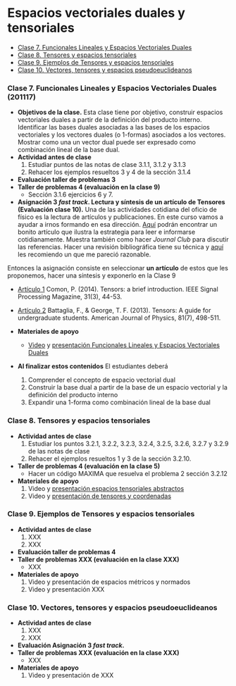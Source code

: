 # Espacios vectoriales duales y tensoriales
+ [Clase 7. Funcionales Lineales y Espacios Vectoriales Duales](#Clase7)
+ [Clase 8. Tensores y espacios tensoriales](#Clase8)
+ [Clase 9. Ejemplos de Tensores y espacios tensoriales](#Clase9)
+ [Clase 10. Vectores, tensores y espacios pseudoeuclideanos](#Clase10)

<a name="Clase7"></a>
### Clase 7. Funcionales Lineales y Espacios Vectoriales Duales (201117)
+ **Objetivos de la clase.** Esta clase tiene por objetivo, construir espacios vectoriales duales a partir de la definición del producto interno. Identificar las bases duales asociadas a las bases de los espacios vectoriales y los vectores duales (o 1-formas) asociados a los vectores. Mostrar como una un vector dual puede ser expresado como combinación lineal de la base dual. 
+ **Actividad antes de clase** 
   1. Estudiar puntos de las notas de clase 3.1.1, 3.1.2 y 3.1.3
   2. Rehacer los ejemplos resueltos 3 y 4 de la sección 3.1.4 
+ **Evaluación taller de problemas 3**   
+ **Taller de problemas 4 (evaluación en la clase 9)**
   + Sección 3.1.6 ejercicios 6 y 7.
+ **Asignación 3 *fast track*. Lectura y síntesis de un artículo de Tensores (Evaluación clase 10).** Una de las actividades cotidiana del oficio de físico es la lectura de artículos y publicaciones. En este curso vamos a ayudar a irnos formando en esa dirección. [Aquí](https://github.com/nunezluis/MisCursos/blob/main/MetMat1S20B/Materiales/LibrosArticulos/JournalClub.pdf) podrán encontrar un bonito artículo que ilustra la estrategia para leer e informarse cotidianamente. Muestra también como hacer *Journal Club* para discutir las referencias. Hacer una revisión bibliográfica tiene su técnica y [aquí](https://www.kent.ac.uk/learning/resources/studyguides/literaturereviews.pdf) les recomiendo un que me pareció razonable.

Entonces la asignación consiste en seleccionar **un artículo** de estos que les proponemos, hacer una síntesis y exponerlo en la Clase 9
   + [Artículo 1](https://github.com/nunezluis/MisCursos/blob/main/MetMat1S20B/Materiales/LibrosArticulos/Comon2014.pdf) Comon, P. (2014). Tensors: a brief introduction. IEEE Signal Processing Magazine, 31(3), 44-53.
   + [Artículo 2](https://github.com/nunezluis/MisCursos/blob/main/MetMat1S20B/Materiales/LibrosArticulos/BattagliaAmerican%20Journal%20of%20Physics2013.pdf) Battaglia, F., & George, T. F. (2013). Tensors: A guide for undergraduate students. American Journal of Physics, 81(7), 498-511.
   
+ **Materiales de apoyo**
   + [Video](https://youtu.be/9u5g5Y5bdJI) y [presentación Funcionales Lineales y Espacios Vectoriales Duales](https://github.com/nunezluis/MisCursos/blob/main/MetMat1S20B/Materiales/Presentaciones/3_1FuncionalesLineales.pdf) 
+ **Al finalizar estos contenidos** El estudiantes deberá
   1. Comprender el concepto de espacio vectorial dual
   2. Construir la base dual a partir de la base de un espacio vectorial y la definición del producto interno
   3. Expandir una 1-forma como combinación lineal de la base dual
   
<a name="Clase8"></a>
### Clase 8. Tensores y espacios tensoriales 
+ **Actividad antes de clase** 
   1. Estudiar los puntos 3.2.1, 3.2.2, 3.2.3, 3.2.4, 3.2.5, 3.2.6, 3.2.7 y 3.2.9 de las notas de clase
   2. Rehacer el ejemplos resueltos 1 y 3 de la sección 3.2.10. 
+ **Taller de problemas 4 (evaluación en la clase 5)**
   + Hacer un código MAXIMA que resuelva el problema 2 sección 3.2.12   
+ **Materiales de apoyo**
   1. Video y [presentación espacios tensoriales abstractos](https://github.com/nunezluis/MisCursos/blob/main/MetMat1S20B/Materiales/Presentaciones/3_2Tensores1Abst.pdf)
   2. Video y [presentación de tensores y coordenadas](https://github.com/nunezluis/MisCursos/blob/main/MetMat1S20B/Materiales/Presentaciones/3_3Tensores2Cord.pdf)

<a name="Clase9"></a>
### Clase 9. Ejemplos de Tensores y espacios tensoriales  
+ **Actividad antes de clase** 
   1. XXX
   2. XXX
+ **Evaluación taller de problemas 4**   
+ **Taller de problemas XXX (evaluación en la clase XXX)**
   + XXX
+ **Materiales de apoyo**
   1. Video y presentación de espacios métricos y normados
   2. Video y presentación XXX
   
<a name="Clase10"></a>
### Clase 10. Vectores, tensores y espacios pseudoeuclideanos  
+ **Actividad antes de clase** 
   1. XXX
   2. XXX
+ **Evaluación Asignación 3 *fast track*.**   
+ **Taller de problemas XXX (evaluación en la clase XXX)**
   + XXX
+ **Materiales de apoyo**
   1. Video y presentación de XXX
  
